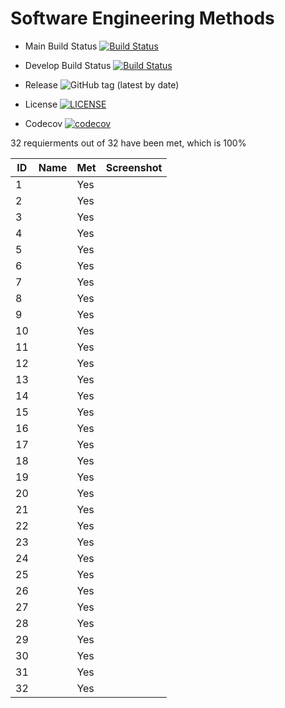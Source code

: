 # Software Engineering Methods

- Main Build Status [![Build Status](https://travis-ci.com/NapierDanel/SET08103Group15.svg?branch=main)](https://travis-ci.com/NapierDanel/SET08103Group15)
- Develop Build Status [![Build Status](https://travis-ci.com/NapierDanel/SET08103Group15.svg?branch=develop)](https://travis-ci.com/NapierDanel/SET08103Group15)

- Release ![GitHub tag (latest by date)](https://img.shields.io/github/v/tag/NapierDanel/SET08103Group15)

- License [![LICENSE](https://img.shields.io/github/license/NapierDanel/SET08103Group15)](https://github.com/NapierDanel/SET08103Group15/blob/main/LICENSE)

- Codecov [![codecov](https://codecov.io/gh/NapierDanel/SET08103Group15/branch/feature-Testing/graph/badge.svg?token=7L83XV4I0V)](https://codecov.io/gh/NapierDanel/SET08103Group15)



32 requierments out of 32 have been met, which is 100%


| ID | Name  | Met  | Screenshot  |
|---|---|---|---|
| 1  |   |  Yes |   |
| 2  |   |  Yes |   |
| 3  |   |  Yes |   |
| 4  |   |  Yes |   |
| 5  |   |  Yes |   |
| 6  |   |  Yes |   |
| 7  |   |  Yes |   |
| 8  |   |  Yes |   |
| 9  |   |  Yes |   |
| 10 |   |  Yes |   |
| 11 |   |  Yes |   |
| 12 |   |  Yes |   |
| 13 |   |  Yes |   |
| 14 |   |  Yes |   |
| 15 |   |  Yes |   |
| 16 |   |  Yes |   |
| 17 |   |  Yes |   |
| 18 |   |  Yes |   |
| 19 |   |  Yes |   |
| 20 |   |  Yes |   |
| 21 |   |  Yes |   |
| 22 |   |  Yes |   |
| 23 |   |  Yes |   |
| 24 |   |  Yes |   |
| 25 |   |  Yes |   |
| 26 |   |  Yes |   |
| 27 |   |  Yes |   |
| 28 |   |  Yes |   |
| 29 |   |  Yes |   |
| 30 |   |  Yes |   |
| 31 |   |  Yes |   |
| 32 |   |  Yes |   |


